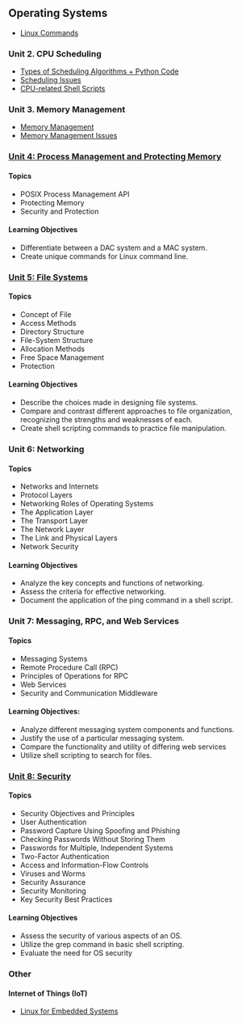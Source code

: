 ## Operating Systems

- [Linux Commands](https://github.com/jonfernq/Learning/blob/main/OperatingSystems/Linux/README.md) 

### Unit 2. CPU Scheduling

- [Types of Scheduling Algorithms + Python Code](https://github.com/jonfernq/Learning/blob/main/OperatingSystems/2CPUScheduling/README.md) 
- [Scheduling Issues](https://github.com/jonfernq/Learning/blob/main/OperatingSystems/2CPUScheduling/SchedulingIssues.md) 
- [CPU-related Shell Scripts](https://github.com/jonfernq/Learning/blob/main/OperatingSystems/2CPUScheduling/ShellScriptsCPU/README.md) 

### Unit 3. Memory Management 

- [Memory Management](https://github.com/jonfernq/Learning/blob/main/OperatingSystems/MemoryManagement/README.md) 
- [Memory Management Issues](https://github.com/jonfernq/Learning/blob/main/OperatingSystems/MemoryManagement/ReflectionsOnMemoryManagement.md) 

### [Unit 4: Process Management and Protecting Memory](https://github.com/jonfernq/Learning/blob/main/OperatingSystems/Processes/README.md)

#### Topics

- POSIX Process Management API
- Protecting Memory
- Security and Protection

#### Learning Objectives

- Differentiate between a DAC system and a MAC system.
- Create unique commands for Linux command line.

### [Unit 5: File Systems](https://github.com/jonfernq/Learning/blob/main/OperatingSystems/FileSystems/README.md)

#### Topics

- Concept of File
- Access Methods
- Directory Structure
- File-System Structure
- Allocation Methods
- Free Space Management
- Protection

#### Learning Objectives

- Describe the choices made in designing file systems.
- Compare and contrast different approaches to file organization, recognizing the strengths and weaknesses of each.
- Create shell scripting commands to practice file manipulation.

### Unit 6: Networking

#### Topics

- Networks and Internets
- Protocol Layers
- Networking Roles of Operating Systems
- The Application Layer
- The Transport Layer
- The Network Layer
- The Link and Physical Layers
- Network Security

#### Learning Objectives

- Analyze the key concepts and functions of networking.
- Assess the criteria for effective networking.
- Document the application of the ping command in a shell script.

### Unit 7: Messaging, RPC, and Web Services

#### Topics

- Messaging Systems
- Remote Procedure Call (RPC)
- Principles of Operations for RPC
- Web Services
- Security and Communication Middleware

#### Learning Objectives:

- Analyze different messaging system components and functions.
- Justify the use of a particular messaging system.
- Compare the functionality and utility of differing web services
- Utilize shell scripting to search for files.

### [Unit 8: Security](https://github.com/jonfernq/Learning/blob/main/OperatingSystems/Security/README.md)

#### Topics

- Security Objectives and Principles
- User Authentication
- Password Capture Using Spoofing and Phishing
- Checking Passwords Without Storing Them
- Passwords for Multiple, Independent Systems
- Two-Factor Authentication
- Access and Information-Flow Controls
- Viruses and Worms
- Security Assurance
- Security Monitoring
- Key Security Best Practices

#### Learning Objectives

- Assess the security of various aspects of an OS.
- Utilize the grep command in basic shell scripting.
- Evaluate the need for OS security

### Other 

#### Internet of Things (IoT)  

- [Linux for Embedded Systems](https://github.com/jonfernq/Learning/blob/main/OperatingSystems/EmbeddedSystems.md) 
